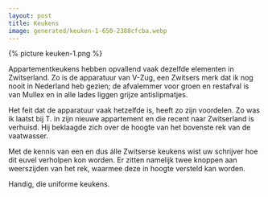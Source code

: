```yaml
---
layout: post
title: Keukens
image: generated/keuken-1-650-2388cfcba.webp
---
```


{% picture keuken-1.png %}

Appartementkeukens hebben opvallend vaak dezelfde elementen in Zwitserland. Zo is de apparatuur van V-Zug, een Zwitsers merk dat ik nog nooit in Nederland heb gezien; de afvalemmer voor groen en restafval is van Mullex en in alle lades liggen grijze antislipmatjes.

Het feit dat de apparatuur vaak hetzelfde is, heeft zo zijn voordelen. Zo was ik laatst bij T. in zijn nieuwe appartement en die recent naar Zwitserland is verhuisd. Hij beklaagde zich over de hoogte van het bovenste rek van de vaatwasser.

Met de kennis van een en dus álle Zwitserse keukens wist uw schrijver hoe dit euvel verholpen kon worden. Er zitten namelijk twee knoppen aan weerszijden van het rek, waarmee deze in hoogte versteld kan worden.

Handig, die uniforme keukens.
